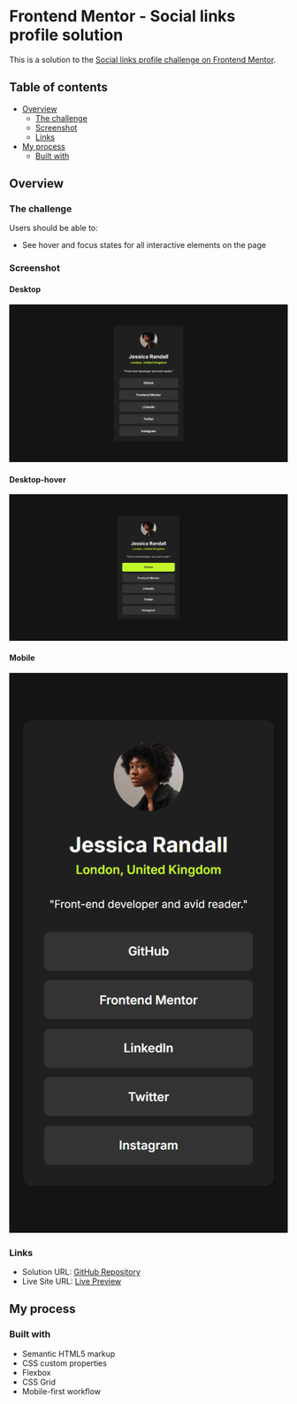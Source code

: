 # Frontend Mentor - Social links profile solution

This is a solution to the [Social links profile challenge on Frontend Mentor](https://www.frontendmentor.io/challenges/social-links-profile-UG32l9m6dQ).

## Table of contents

- [Overview](#overview)
  - [The challenge](#the-challenge)
  - [Screenshot](#screenshot)
  - [Links](#links)
- [My process](#my-process)
  - [Built with](#built-with)

## Overview

### The challenge

Users should be able to:

- See hover and focus states for all interactive elements on the page

### Screenshot

#### Desktop
![](solution-screenshots/1440x-desktop-screen-social-profile-link.png)

#### Desktop-hover
![](solution-screenshots/1440x-desktop-screen-hover-social-profile-link.png)

#### Mobile
![](solution-screenshots/320x-moblie-screen-social-profile-link.png)


### Links

- Solution URL: [GitHub Repository](https://github.com/webwalacoder/fem-social-links-profile-challenge/)
- Live Site URL: [Live Preview](https://webwalacoder.github.io/fem-social-links-profile-challenge/)

## My process

### Built with

- Semantic HTML5 markup
- CSS custom properties
- Flexbox
- CSS Grid
- Mobile-first workflow



